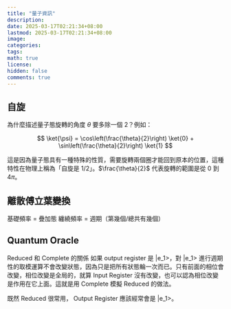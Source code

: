 ```yaml
---
title: "量子資訊"
description: 
date: 2025-03-17T02:21:34+08:00
lastmod: 2025-03-17T02:21:34+08:00
image: 
categories: 
tags: 
math: true
license: 
hidden: false
comments: true
---
```


## 自旋

為什麼描述量子態旋轉的角度 $\theta$ 要多除一個 2？例如：

$$
\ket{\psi} = \cos\left(\frac{\theta}{2}\right) \ket{0} + \sin\left(\frac{\theta}{2}\right) \ket{1}
$$


這是因為量子態具有一種特殊的性質，需要旋轉兩個圈才能回到原本的位置，這種特性在物理上稱為「自旋是 1/2」。$\frac{\theta}{2}$ 代表旋轉的範圍是從 $0$ 到 $4\pi$。

## 離散傅立葉變換
基礎頻率 = 疊加態
纏繞頻率 = 週期（第幾個/總共有幾個）

## Quantum Oracle
Reduced 和 Complete 的關係
如果 output register 是 |e_1>，對 |e_1> 進行週期性的取模運算不會改變狀態，因為只是把所有狀態輪一次而已。只有前面的相位會改變，相位改變是全局的，就算 Input Register 沒有改變，也可以認為相位改變是作用在它上面。這就是用 Complete 模擬 Reduced 的做法。

既然 Reduced 很常用， Output Register 應該經常會是 |e_1>。
